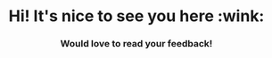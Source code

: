 <h1 align="center">Hi! It's nice to see you here :wink:</h1>

<h3 align="center">Would love to read your feedback!</h3>
